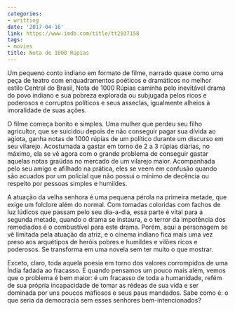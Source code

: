 ```yaml
---
categories:
- writting
date: '2017-04-16'
link: https://www.imdb.com/title/tt2937158
tags:
- movies
title: Nota de 1000 Rúpias
---
```


Um pequeno conto indiano em formato de filme, narrado quase como uma peça de teatro com enquadramentos poéticos e dramáticos no melhor estilo Central do Brasil, Nota de 1000 Rúpias caminha pelo inevitável drama do povo indiano e sua pobreza explorada ou subjugada pelos ricos e poderosos e corruptos políticos e seus asseclas, igualmente alheios à imoralidade de suas ações.

O filme começa bonito e simples. Uma mulher que perdeu seu filho agricultor, que se suicidou depois de não conseguir pagar sua dívida ao agiota, ganha notas de 1000 rúpias de um político durante um discurso em seu vilarejo. Acostumada a gastar em torno de 2 a 3 rúpias diárias, no máximo, ela se vê agora com o grande problema de conseguir gastar aquelas notas graúdas no mercado de um vilarejo maior. Acompanhada pelo seu amigo e afilhado na prática, eles se veem em confusão quando são acuados por um policial que não possui o mínimo de decência ou respeito por pessoas simples e humildes.

A atuação da velha senhora é uma pequena pérola na primeira metade, que exige um folclore além do normal. Com tomadas coloridas com fachos de luz lúdicos que passam pelo seu dia-a-dia, essa parte é vital para a segunda metade, quando o drama se instaura, e o terror da impotência dos remediados é o combustível para este drama. Porém, aqui a personagem se vê limitada pela atuação da atriz, e o cinema indiano fica mais uma vez preso aos arquétipos de heróis pobres e humildes e vilões ricos e poderosos. Se transforma em uma novela sem ter muito o que mostrar.

Exceto, claro, toda aquela poesia em torno dos valores corrompidos de uma Índia fadada ao fracasso. E quando pensamos um pouco mais além, vemos que o problema é bem maior: é um fracasso de toda a humanidade, refém de sua própria incapacidade de tomar as rédeas de sua vida e ser dominada por uns poucos mafiosos e seus paus mandados. Sabe como é: o que seria da democracia sem esses senhores bem-intencionados?